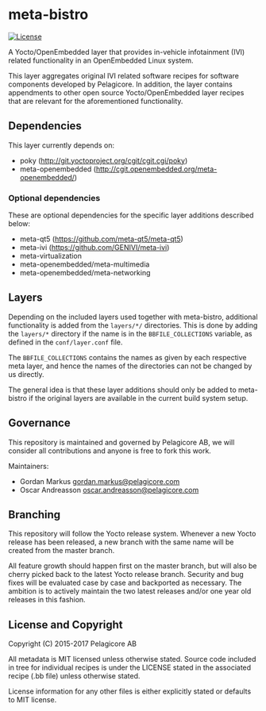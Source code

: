 # meta-bistro

[![License](http://img.shields.io/:license-mit-blue.svg)](http://badges.mit-license.org)

A Yocto/OpenEmbedded layer that provides in-vehicle infotainment (IVI) 
related functionality in an OpenEmbedded Linux system.

This layer aggregates original IVI related software recipes for software
components developed by Pelagicore. In addition, the layer contains
appendments to other open source Yocto/OpenEmbedded layer recipes
that are relevant for the aforementioned functionality.

## Dependencies

This layer currently depends on:

* poky (http://git.yoctoproject.org/cgit/cgit.cgi/poky)
* meta-openembedded (http://cgit.openembedded.org/meta-openembedded/)

### Optional dependencies

These are optional dependencies for the specific layer additions described
below:

* meta-qt5 (https://github.com/meta-qt5/meta-qt5)
* meta-ivi (https://github.com/GENIVI/meta-ivi)
* meta-virtualization
* meta-openembedded/meta-multimedia
* meta-openembedded/meta-networking

## Layers

Depending on the included layers used together with meta-bistro, additional
functionality is added from the `layers/*/` directories. This is done by adding
the `layers/*` directory if the name is in the `BBFILE_COLLECTIONS` variable,
as defined in the `conf/layer.conf` file.

The `BBFILE_COLLECTIONS` contains the names as given by each respective meta
layer, and hence the names of the directories can not be changed by us directly.

The general idea is that these layer additions should only be added to 
meta-bistro if the original layers are available in the current build system
setup.

## Governance

This repository is maintained and governed by Pelagicore AB, we will consider
all contributions and anyone is free to fork this work.

Maintainers:

 * Gordan Markus <gordan.markus@pelagicore.com>
 * Oscar Andreasson <oscar.andreasson@pelagicore.com>

## Branching

This repository will follow the Yocto release system. Whenever a new Yocto
release has been released, a new branch with the same name will be created
from the master branch.

All feature growth should happen first on the master branch, but will also be
cherry picked back to the latest Yocto release branch. Security and bug fixes
will be evaluated case by case and backported as necessary. The ambition is to
actively maintain the two latest releases and/or one year old releases in
this fashion.

## License and Copyright

Copyright (C) 2015-2017 Pelagicore AB

All metadata is MIT licensed unless otherwise stated. Source code included
in tree for individual recipes is under the LICENSE stated in the associated
recipe (.bb file) unless otherwise stated.

License information for any other files is either explicitly stated
or defaults to MIT license.

